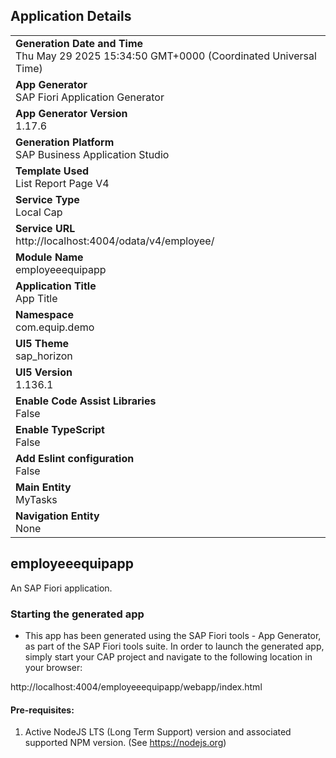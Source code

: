 ## Application Details
|               |
| ------------- |
|**Generation Date and Time**<br>Thu May 29 2025 15:34:50 GMT+0000 (Coordinated Universal Time)|
|**App Generator**<br>SAP Fiori Application Generator|
|**App Generator Version**<br>1.17.6|
|**Generation Platform**<br>SAP Business Application Studio|
|**Template Used**<br>List Report Page V4|
|**Service Type**<br>Local Cap|
|**Service URL**<br>http://localhost:4004/odata/v4/employee/|
|**Module Name**<br>employeeequipapp|
|**Application Title**<br>App Title|
|**Namespace**<br>com.equip.demo|
|**UI5 Theme**<br>sap_horizon|
|**UI5 Version**<br>1.136.1|
|**Enable Code Assist Libraries**<br>False|
|**Enable TypeScript**<br>False|
|**Add Eslint configuration**<br>False|
|**Main Entity**<br>MyTasks|
|**Navigation Entity**<br>None|

## employeeequipapp

An SAP Fiori application.

### Starting the generated app

-   This app has been generated using the SAP Fiori tools - App Generator, as part of the SAP Fiori tools suite.  In order to launch the generated app, simply start your CAP project and navigate to the following location in your browser:

http://localhost:4004/employeeequipapp/webapp/index.html

#### Pre-requisites:

1. Active NodeJS LTS (Long Term Support) version and associated supported NPM version.  (See https://nodejs.org)


